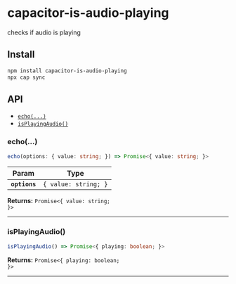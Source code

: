 # capacitor-is-audio-playing

checks if audio is playing

## Install

```bash
npm install capacitor-is-audio-playing
npx cap sync
```

## API

<docgen-index>

* [`echo(...)`](#echo)
* [`isPlayingAudio()`](#isplayingaudio)

</docgen-index>

<docgen-api>
<!--Update the source file JSDoc comments and rerun docgen to update the docs below-->

### echo(...)

```typescript
echo(options: { value: string; }) => Promise<{ value: string; }>
```

| Param         | Type                            |
| ------------- | ------------------------------- |
| **`options`** | <code>{ value: string; }</code> |

**Returns:** <code>Promise&lt;{ value: string; }&gt;</code>

--------------------


### isPlayingAudio()

```typescript
isPlayingAudio() => Promise<{ playing: boolean; }>
```

**Returns:** <code>Promise&lt;{ playing: boolean; }&gt;</code>

--------------------

</docgen-api>
